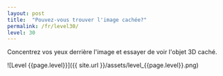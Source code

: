 ```yaml
---
layout: post
title:  "Pouvez-vous trouver l'image cachée?"
permalink: /fr/level30/
level: 30
---
```

Concentrez vos yeux derrière l'image et essayer de voir l'objet 3D caché.

![Level {{page.level}}]({{ site.url }}/assets/level_{{page.level}}.png)